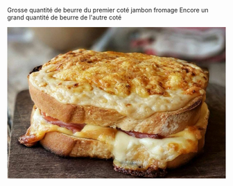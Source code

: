 Grosse quantité de beurre du premier coté
jambon
fromage
Encore un grand quantité de beurre de l'autre coté

![croque monsieur](/assets/croque.jpg)
